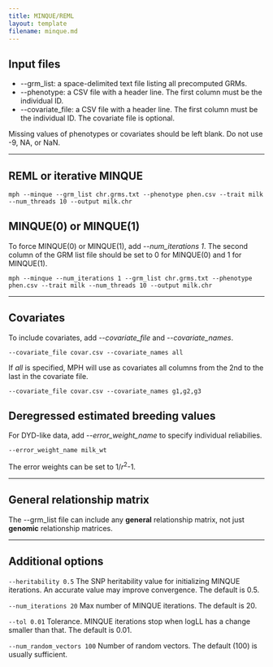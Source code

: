 ```yaml
---
title: MINQUE/REML
layout: template
filename: minque.md
---
```


## Input files
- \-\-grm_list: a space-delimited text file listing all precomputed GRMs.
- \-\-phenotype: a CSV file with a header line. The first column must be the individual ID.
- \-\-covariate_file: a CSV file with a header line. The first column must be the individual ID. The covariate file is optional. 

Missing values of phenotypes or covariates should be left blank. Do not use -9, NA, or NaN. 

---

## REML or iterative MINQUE
```
mph --minque --grm_list chr.grms.txt --phenotype phen.csv --trait milk --num_threads 10 --output milk.chr
```

## MINQUE(0) or MINQUE(1)
To force MINQUE(0) or MINQUE(1), add *\-\-num_iterations 1*. The second column of the GRM list file should be set to 0 for MINQUE(0) and 1 for MINQUE(1).
```
mph --minque --num_iterations 1 --grm_list chr.grms.txt --phenotype phen.csv --trait milk --num_threads 10 --output milk.chr
```

---

## Covariates
To include covariates, add \-\-*covariate_file* and \-\-*covariate_names*.
```
--covariate_file covar.csv --covariate_names all
```
If *all* is specified, MPH will use as covariates all columns from the 2nd to the last in the covariate file.
```
--covariate_file covar.csv --covariate_names g1,g2,g3
```

## Deregressed estimated breeding values
For DYD-like data, add \-\-*error_weight_name* to specify individual reliabilies.
```
--error_weight_name milk_wt
```
The error weights can be set to 1/*r*<sup>2</sup>-1.

---

## General relationship matrix
The \-\-grm_list file can include any **general** relationship matrix, not just **genomic** relationship matrices.

---

## Additional options
```--heritability 0.5```
The SNP heritability value for initializing MINQUE iterations. An accurate value may improve convergence. The default is 0.5.

```--num_iterations 20```
Max number of MINQUE iterations. The default is 20.

```--tol 0.01```
Tolerance. MINQUE iterations stop when logLL has a change smaller than that. The default is 0.01.

```--num_random_vectors 100```
Number of random vectors. The default (100) is usually sufficient.
